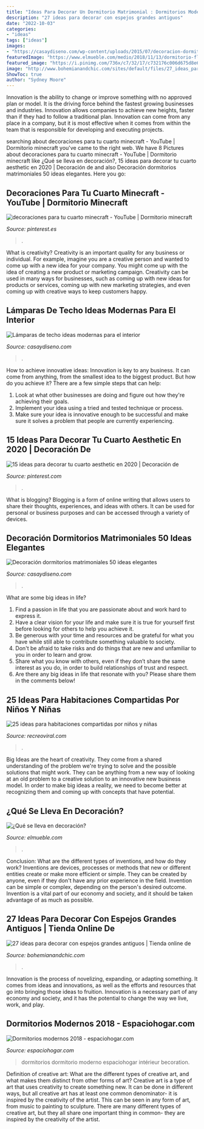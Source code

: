 ```yaml
---
title: "Ideas Para Decorar Un Dormitorio Matrimonial : Dormitorios Modernos 2018"
description: "27 ideas para decorar con espejos grandes antiguos"
date: "2022-10-03"
categories:
- "ideas"
tags: ["ideas"]
images:
- "https://casaydiseno.com/wp-content/uploads/2015/07/decoracion-dormitorios-matrimoniales-jarrones-altos.jpg"
featuredImage: "https://www.elmueble.com/medio/2018/11/13/dormitorio-flores-gancedo-dmpn216540_57a7d873_1333x2000.jpg"
featured_image: "https://i.pinimg.com/736x/c7/32/17/c732176c006d675d8e6015a4f63b8167.jpg"
image: "http://www.bohemianandchic.com/sites/default/files/27_ideas_para_decorar_con_espejos_grandes_antiguos_14.jpg"
ShowToc: true
author: "Sydney Moore"
---
```



Innovation is the ability to change or improve something with no approved plan or model. It is the driving force behind the fastest growing businesses and industries. Innovation allows companies to achieve new heights, faster than if they had to follow a traditional plan. Innovation can come from any place in a company, but it is most effective when it comes from within the team that is responsible for developing and executing projects.

	

		
searching about decoraciones para tu cuarto minecraft - YouTube | Dormitorio minecraft you've came to the right web. We have 8 Pictures about decoraciones para tu cuarto minecraft - YouTube | Dormitorio minecraft like ¿Qué se lleva en decoración?, 15 ideas para decorar tu cuarto aesthetic en 2020 | Decoración de and also Decoración dormitorios matrimoniales 50 ideas elegantes. Here you go:
		
    
## Decoraciones Para Tu Cuarto Minecraft - YouTube | Dormitorio Minecraft

<img loading=lazy src="https://i.pinimg.com/736x/c7/32/17/c732176c006d675d8e6015a4f63b8167.jpg" onerror="this.onerror=null;this.src='https://tse3.mm.bing.net/th?id=OIP.aYfDqAfxjoV-fLmGRuHRfQHaFj&amp;pid=15.1';" alt="decoraciones para tu cuarto minecraft - YouTube | Dormitorio minecraft">

_Source: pinterest.es_

>. 

	

What is creativity?
Creativity is an important quality for any business or individual. For example, imagine you are a creative person and wanted to come up with a new idea for your company. You might come up with the idea of creating a new product or marketing campaign. Creativity can be used in many ways for businesses, such as coming up with new ideas for products or services, coming up with new marketing strategies, and even coming up with creative ways to keep customers happy.

    
## Lámparas De Techo Ideas Modernas Para El Interior

<img loading=lazy src="https://casaydiseno.com/wp-content/uploads/2015/05/lamparas-de-techo-ideas-modernas-habitacion-juvenil.jpeg" onerror="this.onerror=null;this.src='https://tse2.mm.bing.net/th?id=OIP.UTLxHq8RSKRcWOY1mDgojAHaLH&amp;pid=15.1';" alt="Lámparas de techo ideas modernas para el interior">

_Source: casaydiseno.com_

>. 

	

How to achieve innovative ideas:
Innovation is key to any business. It can come from anything, from the smallest idea to the biggest product. But how do you achieve it? There are a few simple steps that can help:
1. Look at what other businesses are doing and figure out how they're achieving their goals.
2. Implement your idea using a tried and tested technique or process.
3. Make sure your idea is innovative enough to be successful and make sure it solves a problem that people are currently experiencing.

    
## 15 Ideas Para Decorar Tu Cuarto Aesthetic En 2020 | Decoración De

<img loading=lazy src="https://i.pinimg.com/736x/6a/5f/1c/6a5f1c7b610eec6372359ceb4e8c93bd.jpg" onerror="this.onerror=null;this.src='https://tse4.mm.bing.net/th?id=OIP.rkzh-ilJne6-X5v012UMDwHaJ3&amp;pid=15.1';" alt="15 ideas para decorar tu cuarto aesthetic en 2020 | Decoración de">

_Source: pinterest.com_

>. 

	

What is blogging?
Blogging is a form of online writing that allows users to share their thoughts, experiences, and ideas with others. It can be used for personal or business purposes and can be accessed through a variety of devices.

    
## Decoración Dormitorios Matrimoniales 50 Ideas Elegantes

<img loading=lazy src="https://casaydiseno.com/wp-content/uploads/2015/07/decoracion-dormitorios-matrimoniales-jarrones-altos.jpg" onerror="this.onerror=null;this.src='https://tse1.mm.bing.net/th?id=OIP.3PN2dkf0Zu53BJyT3YtZLAHaJ3&amp;pid=15.1';" alt="Decoración dormitorios matrimoniales 50 ideas elegantes">

_Source: casaydiseno.com_

>. 

	

What are some big ideas in life?
1. Find a passion in life that you are passionate about and work hard to express it.
2. Have a clear vision for your life and make sure it is true for yourself first before looking for others to help you achieve it.
3. Be generous with your time and resources and be grateful for what you have while still able to contribute something valuable to society.
4. Don't be afraid to take risks and do things that are new and unfamiliar to you in order to learn and grow.
5. Share what you know with others, even if they don’t share the same interest as you do, in order to build relationships of trust and respect. 
6. Are there any big ideas in life that resonate with you? Please share them in the comments below!

    
## 25 Ideas Para Habitaciones Compartidas Por Niños Y Niñas

<img loading=lazy src="https://www.recreoviral.com/wp-content/uploads/2015/10/Creativas-habitaciones-compartidas-por-niños-y-niñas-13.jpg" onerror="this.onerror=null;this.src='https://tse1.mm.bing.net/th?id=OIP.WJcSvUb9MypUyjopaPKATAHaFP&amp;pid=15.1';" alt="25 ideas para habitaciones compartidas por niños y niñas">

_Source: recreoviral.com_

>. 

	

Big Ideas are the heart of creativity. They come from a shared understanding of the problem we're trying to solve and the possible solutions that might work. They can be anything from a new way of looking at an old problem to a creative solution to an innovative new business model. In order to make big ideas a reality, we need to become better at recognizing them and coming up with concepts that have potential.

    
## ¿Qué Se Lleva En Decoración?

<img loading=lazy src="https://www.elmueble.com/medio/2018/11/13/dormitorio-flores-gancedo-dmpn216540_57a7d873_1333x2000.jpg" onerror="this.onerror=null;this.src='https://tse3.mm.bing.net/th?id=OIP.sKv5wrYXthIWT3b3qAhqsAHaLH&amp;pid=15.1';" alt="¿Qué se lleva en decoración?">

_Source: elmueble.com_

>. 

	

Conclusion: What are the different types of inventions, and how do they work?
Inventions are devices, processes or methods that new or different entities create or make more efficient or simple. They can be created by anyone, even if they don't have any prior experience in the field. Invention can be simple or complex, depending on the person's desired outcome. Invention is a vital part of our economy and society, and it should be taken advantage of as much as possible.

    
## 27 Ideas Para Decorar Con Espejos Grandes Antiguos | Tienda Online De

<img loading=lazy src="http://www.bohemianandchic.com/sites/default/files/27_ideas_para_decorar_con_espejos_grandes_antiguos_14.jpg" onerror="this.onerror=null;this.src='https://tse4.mm.bing.net/th?id=OIP.kVlxfi2OTed8I3zoKmeweQAAAA&amp;pid=15.1';" alt="27 ideas para decorar con espejos grandes antiguos | Tienda online de">

_Source: bohemianandchic.com_

>. 

	

Innovation is the process of novelizing, expanding, or adapting something. It comes from ideas and innovations, as well as the efforts and resources that go into bringing those ideas to fruition. Innovation is a necessary part of any economy and society, and it has the potential to change the way we live, work, and play.

    
## Dormitorios Modernos 2018 - Espaciohogar.com

<img loading=lazy src="https://espaciohogar.com/wp-content/uploads/2016/04/dormitorio-moderno-82.jpg" onerror="this.onerror=null;this.src='https://tse2.mm.bing.net/th?id=OIP.TS6g8d017h3zyunPBvGWogHaFj&amp;pid=15.1';" alt="Dormitorios modernos 2018 - espaciohogar.com">

_Source: espaciohogar.com_

>dormitorios dormitorio moderno espaciohogar intérieur becoration. 

	

Definition of creative art: What are the different types of creative art, and what makes them distinct from other forms of art?
Creative art is a type of art that uses creativity to create something new. It can be done in different ways, but all creative art has at least one common denominator- it is inspired by the creativity of the artist. This can be seen in any form of art, from music to painting to sculpture. There are many different types of creative art, but they all share one important thing in common- they are inspired by the creativity of the artist.

